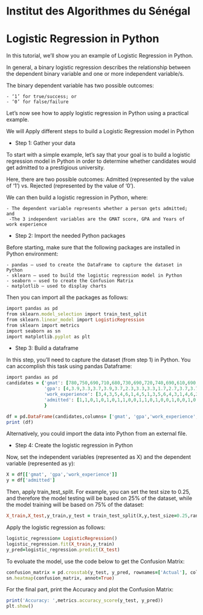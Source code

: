 
# Institut des Algorithmes du Sénégal

#  Logistic Regression in Python

In this tutorial, we’ll show you an example of Logistic Regression in Python.

In general, a binary logistic regression describes the relationship between the dependent binary variable and one or more independent variable/s.

The binary dependent variable has two possible outcomes:


    - ‘1’ for true/success; or
    - ‘0’ for false/failure
Let’s now see how to apply logistic regression in Python using a practical example.

We will Apply different steps to build a Logistic Regression model in Python

- Step 1: Gather your data

To start with a simple example, let’s say that your goal is to build a logistic regression model in Python in order to determine whether candidates would get admitted to a prestigious university.

Here, there are two possible outcomes: Admitted (represented by the value of ‘1’) vs. Rejected (represented by the value of ‘0’).

We can then build a logistic regression in Python, where:

    - The dependent variable represents whether a person gets admitted; and
     -The 3 independent variables are the GMAT score, GPA and Years of work experience


- Step 2: Import the needed Python packages

Before starting, make sure that the following packages are installed in Python environment:

    - pandas – used to create the DataFrame to capture the dataset in Python
    - sklearn – used to build the logistic regression model in Python
    - seaborn – used to create the Confusion Matrix
    - matplotlib – used to display charts

Then you can import all the packages as follows:

```ruby
import pandas as pd
from sklearn.model_selection import train_test_split
from sklearn.linear_model import LogisticRegression
from sklearn import metrics
import seaborn as sn
import matplotlib.pyplot as plt
```

- Step 3: Build a dataframe

In this step, you’ll need to capture the dataset (from step 1) in Python. You can accomplish this task using pandas Dataframe:
```ruby
import pandas as pd
candidates = {'gmat': [780,750,690,710,680,730,690,720,740,690,610,690,710,680,770,610,580,650,540,590,620,600,550,550,570,670,660,580,650,660,640,620,660,660,680,650,670,580,590,690],
              'gpa': [4,3.9,3.3,3.7,3.9,3.7,2.3,3.3,3.3,1.7,2.7,3.7,3.7,3.3,3.3,3,2.7,3.7,2.7,2.3,3.3,2,2.3,2.7,3,3.3,3.7,2.3,3.7,3.3,3,2.7,4,3.3,3.3,2.3,2.7,3.3,1.7,3.7],
              'work_experience': [3,4,3,5,4,6,1,4,5,1,3,5,6,4,3,1,4,6,2,3,2,1,4,1,2,6,4,2,6,5,1,2,4,6,5,1,2,1,4,5],
              'admitted': [1,1,0,1,0,1,0,1,1,0,0,1,1,0,1,0,0,1,0,0,1,0,0,0,0,1,1,0,1,1,0,0,1,1,1,0,0,0,0,1]
              }

df = pd.DataFrame(candidates,columns= ['gmat', 'gpa','work_experience','admitted'])
print (df)
```

Alternatively, you could import the data into Python from an external file.

- Step 4: Create the logistic regression in Python

Now, set the independent variables (represented as X) and the dependent variable (represented as y):

```ruby
X = df[['gmat', 'gpa','work_experience']]
y = df['admitted']
```

Then, apply train_test_split. For example, you can set the test size to 0.25, and therefore the model testing will be based on 25% of the dataset, while the model training will be based on 75% of the dataset:

```ruby
X_train,X_test,y_train,y_test = train_test_split(X,y,test_size=0.25,random_state=0)
```

Apply the logistic regression as follows:

```ruby
logistic_regression= LogisticRegression()
logistic_regression.fit(X_train,y_train)
y_pred=logistic_regression.predict(X_test)
```

To evoluate the model, use the code below to get the Confusion Matrix:

```ruby
confusion_matrix = pd.crosstab(y_test, y_pred, rownames=['Actual'], colnames=['Predicted'])
sn.heatmap(confusion_matrix, annot=True)
```

For the final part, print the Accuracy and plot the Confusion Matrix:

```ruby
print('Accuracy: ',metrics.accuracy_score(y_test, y_pred))
plt.show()
```


